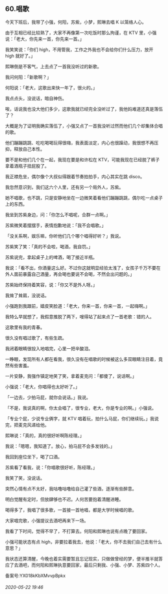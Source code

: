 ## 60.唱歌
今天下班后，我带了小强，何阳，苏紫，小梦，熙琳去唱 K 以笼络人心。


由于互相已经比较熟了，大家不再像第一次吃饭时那么拘谨，在 KTV 里，小强说：「老大，你先来一首，你先来一首。」


我笑笑说：「你们 high，不用管我，工作之外我也不会给你们什么压力，放开 high 就好了。」


熙琳倒是不客气，上去点了一首我没听过的新歌。


我问何阳：「新歌啊？」


何阳说：「老大，这歌出来快一年了，很火的。」


我点点头，没说话，暗自神伤。


唉，话说我也没大他们多少，这歌我就已经完全没听过了，我他妈难道还真是落伍了？


大概是为了证明我确实落伍了，小强又点了一首我没听过然而他们几个却集体合唱的歌。


他们蹦蹦跳跳、吃吃喝喝玩得很嗨，我表面淡定，内心也很躁动，我很想不再压抑，释放自己本性。


要不是和他们几个在一起，我现在要是和许松在 KTV，可能我现在已经脱了裤子拿着酒瓶子扭屁股了。


我正襟危坐，偶尔像个大叔似得跟着节奏拍拍手，内心其实在跳 disco。


我忽然意识到，我们这六个人里，还有另一个局外人，苏紫。


她不唱歌，也不跳，只是安静地坐在一边微笑着看他们蹦蹦跳跳，偶尔吃一点桌子上的东西。


我坐到苏紫身边，问：「你怎么不唱呢，合群一点啊。」


苏紫微笑着摆摆手，表情抱歉地说：「我不会唱歌。」


「没关系啊，娱乐嘛，你听他们几个哪个唱得好听？」我说。


苏紫笑了笑：「真的不会啦，喝酒，我自罚。」


苏紫说完，拿起桌子上的啤酒，喝了接近半瓶。


我说：「看不出，你酒量这么好。不过你这就明显经验太浅了，女孩子千万不要在外人面前暴露自己酒量，再会喝也要说不会喝，不然会出问题的。」


苏紫始终保持着笑容，说：「你又不是外人呀。」


我耸了耸肩，没说话。


小强跑到我跟前，嬉皮笑脸道：「老大，你来一首，你来一首，一起嗨啊。」


我特么早就想了，我假意推脱了两下，嗖得站了起来点了一首老歌：错的人。


这歌里有我的青春。


很久没有唱过歌了，有些生疏。


我闭着眼睛很投入地唱完，心里一把辛酸泪。


一睁眼，发现所有人都在看我，很久没有在唱歌的时候被这么多双眼睛注目着，竟然有些害羞。


一片安静，我强作镇定地笑了笑，拿着麦克问：「都傻了，说话啊。」


小强说：「老大，你唱得也太好听了。」


「一边去，少拍马屁，就你会说话。」我说。


「不是，我说真的啊，你太会唱了，很专业，老大，你是专业的啊。」小强说。


「专业个屁，少说专业俩字，就 KTV 唱着玩，拍什么马屁，你们继续玩。」我说完，把麦克风递给他。


熙琳说：「真的，真的很好听啊陈经理。」


我说：「嗯嗯，我知道了。放心，拍马屁不会多发钱的。」


我回到座位坐下，喝了口酒。


苏紫看了看我，说：「你唱歌很好听，陈经理。」


我笑了笑，没说话。


突然心情有点不太好，我咕噜咕噜给自己灌了些酒，逐渐有些醉意。


明白觉醒有定时，但放肆够也不迟。人何苦要抱着清醒进睡。


喝得多了，我唱了很多歌，一首接一首地唱，都是大学时候唱的歌。


大家唱完歌，小强提议去酒吧再来下一场。


我看了下时间，觉得不早了，不打算去。何阳和熙琳也说有点晚了要回家。


小强可能状态有点 high，非要拉着我去，他说：「老大，你不去我们自己去有什么意思？」


我状态还算清醒，今晚也着实需要暂且忘记现实，只做做曾经的梦，便半推半就答应了去酒吧，而何阳和熙琳执意要回家，最后只剩我、小强、小梦、苏紫四个人。


备案号:YX018kKbXMvvpBpkx


###### 2020-05-22 19:46
